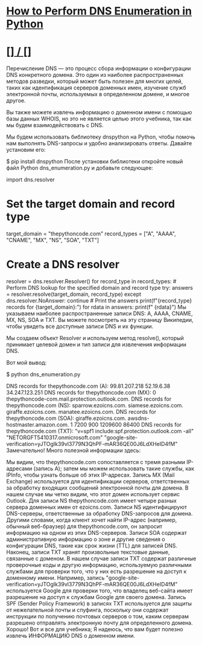 # [How to Perform DNS Enumeration in Python](https://www.thepythoncode.com/article/dns-enumeration-with-python)
##
# [[] / []]()
Перечисление DNS — это процесс сбора информации о конфигурации DNS конкретного домена. Это один из наиболее распространенных методов разведки, который может быть полезен для многих целей, таких как идентификация серверов доменных имен, изучение служб электронной почты, используемых в определенном домене, и многое другое.

Вы также можете извлечь информацию о доменном имени с помощью базы данных WHOIS, но это не является целью этого учебника, так как мы будем взаимодействовать с DNS.

Мы будем использовать библиотеку dnspython на Python, чтобы помочь нам выполнять DNS-запросы и удобно анализировать ответы. Давайте установим его:

$ pip install dnspython
После установки библиотеки откройте новый файл Python dns_enumeration.py и добавьте следующее:

import dns.resolver

# Set the target domain and record type
target_domain = "thepythoncode.com"
record_types = ["A", "AAAA", "CNAME", "MX", "NS", "SOA", "TXT"]
# Create a DNS resolver
resolver = dns.resolver.Resolver()
for record_type in record_types:
    # Perform DNS lookup for the specified domain and record type
    try:
        answers = resolver.resolve(target_domain, record_type)
    except dns.resolver.NoAnswer:
        continue
    # Print the answers
    print(f"{record_type} records for {target_domain}:")
    for rdata in answers:
        print(f" {rdata}")
Мы указываем наиболее распространенные записи DNS: A, AAAA, CNAME, MX, NS, SOA и TXT. Вы можете посмотреть на эту страницу Википедии, чтобы увидеть все доступные записи DNS и их функции.

Мы создаем объект Resolver и используем метод resolve(), который принимает целевой домен и тип записи для извлечения информации DNS.

Вот мой вывод:

$ python dns_enumeration.py
 
DNS records for thepythoncode.com (A):
99.81.207.218
52.19.6.38    
34.247.123.251
DNS records for thepythoncode.com (MX):
0 thepythoncode-com.mail.protection.outlook.com.
DNS records for thepythoncode.com (NS):
sparrow.ezoicns.com.
siamese.ezoicns.com.
giraffe.ezoicns.com.
manatee.ezoicns.com.
DNS records for thepythoncode.com (SOA):
giraffe.ezoicns.com. awsdns-hostmaster.amazon.com. 1 7200 900 1209600 86400
DNS records for thepythoncode.com (TXT):
"v=spf1 include:spf.protection.outlook.com -all"
"NETORGFT5410317.onmicrosoft.com"
"google-site-verification=yJTOgIk39vl3779N3QhPF-mAR36QE00J6LdXHeID4fM"
Замечательно! Много полезной информации здесь:

Мы видим, что thepythoncode.com сопоставляется с тремя разными IP-адресами (запись A); затем мы можем использовать такие службы, как IPInfo, чтобы узнать больше об этих IP-адресах.
Запись MX (Mail Exchange) используется для идентификации серверов, ответственных за обработку входящих сообщений электронной почты для домена. В нашем случае мы четко видим, что этот домен использует сервис Outlook.
Для записи NS thepythoncode.com имеет четыре разных сервера доменных имен от ezoicns.com. Записи NS идентифицируют DNS-серверы, ответственные за обработку DNS-запросов для домена. Другими словами, когда клиент хочет найти IP-адрес (например, обычный веб-браузер) для thepythoncode.com, он запросит информацию на одном из этих DNS-серверов.
Записи SOA содержат административную информацию о зоне и другие сведения о конфигурации DNS, такие как срок жизни (TTL) для записей DNS.
Наконец, записи TXT хранят произвольные текстовые данные, связанные с доменом. В нашем случае записи TXT содержат различные проверочные коды и другую информацию, используемую различными службами для проверки того, что у них есть разрешение на доступ к доменному имени. Например, запись "google-site-verification=yJTOgIk39vl3779N3QhPF-mAR36QE00J6LdXHeID4fM" используется Google для проверки того, что владелец веб-сайта имеет разрешение на доступ к службам Google для своего домена.
Запись SPF (Sender Policy Framework) в записях TXT используется для защиты от нежелательной почты и спуфинга, поскольку они содержат инструкции по получению почтовых серверов о том, каким серверам разрешено отправлять электронную почту для определенного домена.
Хорошо! Вот и все для учебника; Я надеюсь, что вам будет полезно извлечь ИНФОРМАЦИЮ DNS о доменном имени.
